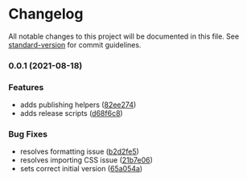 # Changelog

All notable changes to this project will be documented in this file. See [standard-version](https://github.com/conventional-changelog/standard-version) for commit guidelines.

### 0.0.1 (2021-08-18)


### Features

* adds publishing helpers ([82ee274](https://github.com/davidroyer/v-writer/commit/82ee274701f3187036a72f08f1a3c745c32793a3))
* adds release scripts ([d68f6c8](https://github.com/davidroyer/v-writer/commit/d68f6c8245da36916f5914ae69be7ff6abc45b01))


### Bug Fixes

* resolves formatting issue ([b2d2fe5](https://github.com/davidroyer/v-writer/commit/b2d2fe574b063b62b1c7788088e74e74bef90b2b))
* resolves importing CSS issue ([21b7e06](https://github.com/davidroyer/v-writer/commit/21b7e06b644127b373a708cc835d8b7a8c08e6c5))
* sets correct initial version ([65a054a](https://github.com/davidroyer/v-writer/commit/65a054a74679e74e04bbb63bb5b625e974ad3fa7))
